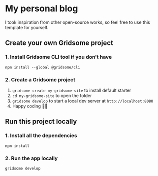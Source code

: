 # My personal blog

I took inspiration from other open-source works, so feel free to use this template for yourself.

## Create your own Gridsome project

### 1. Install Gridsome CLI tool if you don't have

`npm install --global @gridsome/cli`

### 2. Create a Gridsome project

1. `gridsome create my-gridsome-site` to install default starter
2. `cd my-gridsome-site` to open the folder
3. `gridsome develop` to start a local dev server at `http://localhost:8080`
4. Happy coding 🎉🙌

## Run this project locally

### 1. Install all the dependencies

`npm install`

### 2. Run the app locally

`gridsome develop`

